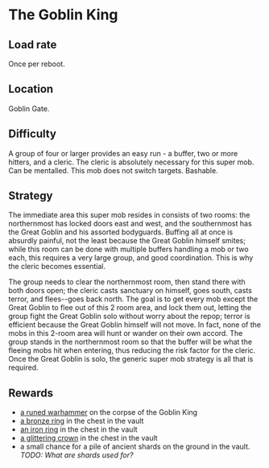 # The Goblin King

## Load rate

Once per reboot.

## Location

Goblin Gate.

## Difficulty

A group of four or larger provides an easy run - a buffer, two or more hitters,
and a cleric. The cleric is absolutely necessary for this super mob. Can be
mentalled. This mob does not switch targets. Bashable.

## Strategy

The immediate area this super mob resides in consists of two rooms: the
northernmost has locked doors east and west, and the southernmost has the Great
Goblin and his assorted bodyguards. Buffing all at once is absurdly painful,
not the least because the Great Goblin himself smites; while this room can be
done with multiple buffers handling a mob or two each, this requires a very
large group, and good coordination. This is why the cleric becomes essential.

The group needs to clear the northernmost room, then stand there with both
doors open; the cleric casts sanctuary on himself, goes south, casts terror,
and flees--goes back north. The goal is to get every mob except the Great
Goblin to flee out of this 2 room area, and lock them out, letting the group
fight the Great Goblin solo without worry about the repop; terror is efficient
because the Great Goblin himself will not move. In fact, none of the mobs in
this 2-room area will hunt or wander on their own accord. The group stands in
the northernmost room so that the buffer will be what the fleeing mobs hit when
entering, thus reducing the risk factor for the cleric. Once the Great Goblin
is solo, the generic super mob strategy is all that is required.

## Rewards

* [a runed warhammer](/items/weapons.md#a-runed-warhammer) on the corpse of the
	Goblin King
* [a bronze ring](/items/clothing.md#a-bronze-ring) in the chest in the vault
* [an iron ring](/items/clothing.md#an-iron-ring) in the chest in the vault
* [a glittering crown](/items/clothing.md#a-glittering-crown) in the chest in
	the vault
* a small chance for a pile of ancient shards on the ground in the vault.
	*TODO: What are shards used for?*
